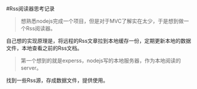 #Rss阅读器思考记录
> 想熟悉nodejs完成一个项目，但是对于MVC了解实在太少，于是想到做一个Rss阅读器。

自己想的实现原理是，将远程的Rss文章拉到本地缓存一份，定期更新本地的数据文件，本地查看之前的Rss文档。

> 第一个想到的就是experss，nodejs写的本地服务器，作为本地阅读的server。

找到一些Rss源，存成数据文件，提供使用。
